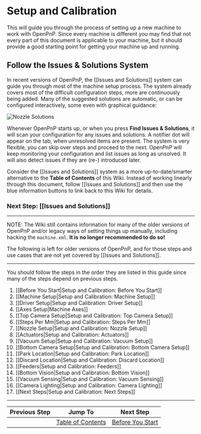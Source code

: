 # Setup and Calibration

This will guide you through the process of setting up a new machine to work with OpenPnP. Since every machine is different you may find that not every part of this document is applicable to your machine, but it should provide a good starting point for getting your machine up and running.

## Follow the Issues & Solutions System

In recent versions of OpenPnP, the [[Issues and Solutions]] system can guide you through most of the machine setup process. The system already covers most of the  difficult configuration steps, more are continuously being added. Many of the suggested solutions are automatic, or can be configured interactively, some even with graphical guidance:

![Nozzle Solutions](https://user-images.githubusercontent.com/9963310/116826397-0f971080-ab94-11eb-83a0-f00aa16103ef.png)

Whenever OpenPnP starts up, or when you press **Find Issues & Solutions**, it will scan your configuration for any issues and solutions. A notifier dot will appear on the tab, when unresolved items are present. The system is very flexible, you can skip over steps and proceed to the next. OpenPnP will keep monitoring your configuration and list issues as long as unsolved. It will also detect issues if they are (re-) introduced later.

Consider the [[Issues and Solutions]] system as a more up-to-date/smarter alternative to the **Table of Contents** of this Wiki. Instead of working linearly through this document, follow [[Issues and Solutions]] and then use the blue information buttons to link back to this Wiki for details.  

### Next Step: [[Issues and Solutions]]

___
NOTE: The Wiki still contains information for many of the older versions of OpenPnP and/or legacy ways of setting things up manually, including hacking the `machine.xml`. **It is no longer recommended to do so!** 

The following is left for older versions of OpenPnP, and for those steps and use cases that are not yet covered by [[Issues and Solutions]]. 
___


You should follow the steps in the order they are listed in this guide since many of the steps depend on previous steps.

1. [[Before You Start|Setup and Calibration: Before You Start]]
2. [[Machine Setup|Setup and Calibration: Machine Setup]]
3. [[Driver Setup|Setup and Calibration: Driver Setup]]
4. [[Axes Setup|Machine Axes]]
5. [[Top Camera Setup|Setup and Calibration: Top Camera Setup]]
6. [[Steps Per Mm|Setup and Calibration: Steps Per Mm]]
7. [[Nozzle Setup|Setup and Calibration: Nozzle Setup]]
8. [[Actuators|Setup and Calibration: Actuators]]
9. [[Vacuum Setup|Setup and Calibration: Vacuum Setup]]
10. [[Bottom Camera Setup|Setup and Calibration: Bottom Camera Setup]]
11. [[Park Location|Setup and Calibration: Park Location]]
12. [[Discard Location|Setup and Calibration: Discard Location]]
13. [[Feeders|Setup and Calibration: Feeders]]
14. [[Bottom Vision|Setup and Calibration: Bottom Vision]]
15. [[Vacuum Sensing|Setup and Calibration: Vacuum Sensing]]
16. [[Camera Lighting|Setup and Calibration: Camera Lighting]]
17. [[Next Steps|Setup and Calibration: Next Steps]]
***

| Previous Step                 | Jump To                 | Next Step                                   |
| ----------------------------- | ----------------------- | ------------------------------------------- |
| | [Table of Contents](https://github.com/openpnp/openpnp/wiki/Setup-and-Calibration) | [Before You Start](https://github.com/openpnp/openpnp/wiki/Setup-and-Calibration%3A-Before-You-Start) |